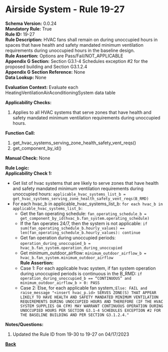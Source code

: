 # Airside System - Rule 19-27    
**Schema Version:** 0.0.24    
**Mandatory Rule:** True  
**Rule ID:** 19-27   
**Rule Description:** HVAC fans shall remain on during unoccupied hours in spaces that have health and safety mandated minimum ventilation requirements during unoccupied hours in the baseline design.    
**Rule Assertion:** Options are Pass/Fail/NOT_APPLICABLE                                           
**Appendix G Section:** Section G3.1-4 Schedules exception #2 for the proposed building and Section G3.1.2.4   
**Appendix G Section Reference:** None  
**Data Lookup:** None  

**Evaluation Context:** Evaluate each HeatingVentilationAirAconditioningSystem data table  

**Applicability Checks:** 

1. Applies to all HVAC systems that serve zones that have health and safety mandated minimum ventilation requirements during unoccupied hours. 
 
**Function Call:** 

1. get_hvac_systems_serving_zone_health_safety_vent_reqs()
2. get_component_by_id()

**Manual Check:** None  
  
**Rule Logic:**  
**Applicability Check 1:**  
- Get list of hvac systems that are likely to serve zones that have health and safety mandated minimum ventilation requirements during unoccupied hours: `applicable_hvac_systems_list_b = get_hvac_systems_serving_zone_health_safety_vent_reqs(B_RMD)` 
- For each hvac_b in applicable_hvac_systems_list_b: `for each hvac_b in applicable_hvac_systems_list_b:` 
    - Get the fan operating schedule: `fan_operating_schedule_b = get_component_by_id(hvac_b.fan_system.operating_schedule)`
    - If the fan operates 24/7, then the system is not applicable: `if sum(fan_operating_schedule_b.hourly_values) == len(fan_operating_schedule_b.hourly_values): continue`
    - Get fan operation during unoccupied periods: `operation_during_unoccupied_b = hvac_b.fan_system.operation_during_unoccupied`  
    - Get minimum_outdoor_airflow: `minimum_outdoor_airflow_b = hvac_b.fan_system.minimum_outdoor_airflow`  
    **Rule Assertion:**  
    - Case 1: For each applicable hvac system, if fan system operation during unoccupied periods is continuous in the B_RMD: `if operation_during_unoccupied_b == “CONTINUOUS” and minimum_outdoor_airflow_b > 0: PASS`
    - Case 2: Else, for each applicable fan system,:`Else: FAIL and raise_message "<insert hvac_p.id> SERVES ZONE(S) THAT APPEAR LIKELY TO HAVE HEALTH AND SAFETY MANDATED MINIMUM VENTILATION REQUIREMENTS DURING UNOCCUPIED HOURS AND THEREFORE (IF THE HVAC SYSTEM SUPPLIES OA CFM) MAY WARRANT CONTINUOUS OPERATION DURING UNOCCUPIED HOURS PER SECTION G3.1-4 SCHEDULES EXCEPTION #2 FOR THE BASELINE BUILDING AND PER SECTION G3.1.2.4." `

**Notes/Questions:**
1. Updated the Rule ID from 19-30 to 19-27 on 04/17/2023

**[Back](../_toc.md)**